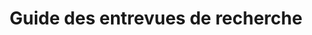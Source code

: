 ---
title: 'Guide des entrevues de recherche'
description: >-
    Étapes pour mener des entrevues de recherche dans le but d’obtenir des commentaires qui pourraient améliorer votre service.
buttonText: 'En savoir plus'
buttonAria: 'Pour en savoir plus sur le guide des entrevues de recherches.'
url: ''  
---